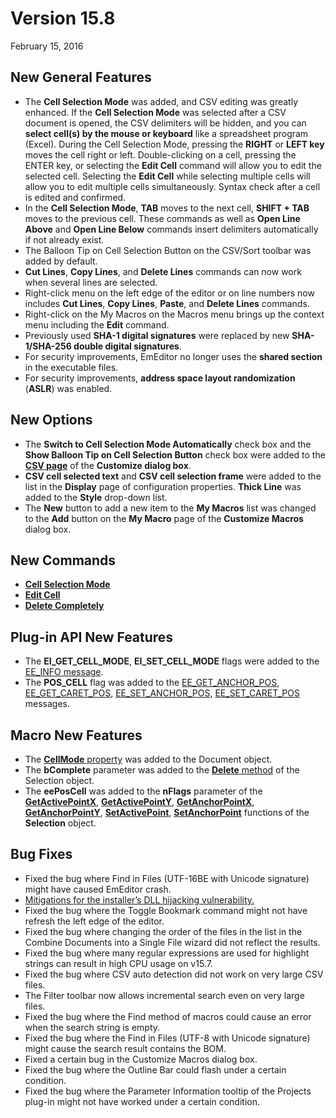 # Version 15.8

February 15, 2016

## New General Features

- The **Cell Selection Mode** was added, and CSV editing was greatly enhanced. If the **Cell Selection Mode** was selected after a CSV document is opened, the CSV delimiters will be hidden, and you can **select cell(s) by the mouse or keyboard** like a spreadsheet program (Excel). During the Cell Selection Mode, pressing the **RIGHT** or **LEFT key** moves the cell right or left. Double-clicking on a cell, pressing the ENTER key, or selecting the **Edit Cell** command will allow you to edit the selected cell. Selecting the **Edit Cell** while selecting multiple cells will allow you to edit multiple cells simultaneously. Syntax check after a cell is edited and confirmed.
- In the **Cell Selection Mode**, **TAB** moves to the next cell, **SHIFT + TAB** moves to the previous cell. These commands as well as **Open Line Above** and **Open Line Below** commands insert delimiters automatically if not already exist.
- The Balloon Tip on Cell Selection Button on the CSV/Sort toolbar was added by default.
- **Cut Lines**, **Copy Lines**, and **Delete Lines** commands can now work when several lines are selected.
- Right-click menu on the left edge of the editor or on line numbers now includes **Cut Lines**, **Copy Lines**, **Paste**, and **Delete Lines** commands.
- Right-click on the My Macros on the Macros menu brings up the context menu including the **Edit** command.
- Previously used **SHA-1 digital signatures** were replaced by new **SHA-1/SHA-256 double digital signatures**.
- For security improvements, EmEditor no longer uses the **shared section** in the executable files.
- For security improvements, **address space layout randomization** (**ASLR**) was enabled.

## New Options

- The **Switch to Cell Selection Mode Automatically** check box and the **Show Balloon Tip on Cell Selection Button** check box were added to the [**CSV page**](../dlg/customize/csv/index) of the **Customize dialog box**.
- **CSV cell selected text** and **CSV cell selection frame** were added to the list in the **Display** page of configuration properties. **Thick Line** was added to the **Style** drop-down list.
- The **New** button to add a new item to the **My Macros** list was changed to the **Add** button on the **My Macro** page of the **Customize Macros** dialog box.

## New Commands

- **[Cell Selection Mode](../cmd/csv/csv_cell_mode)**
- **[Edit Cell](../cmd/csv/csv_edit_cell)**
- **[Delete Completely](../cmd/edit/delete_complete)**

## Plug-in API New Features

- The **EI\_GET\_CELL\_MODE**, **EI\_SET\_CELL\_MODE** flags were added to the [EE\_INFO message](../plugin/message/ee_info).
- The **POS\_CELL** flag was added to the [EE\_GET\_ANCHOR\_POS](../plugin/message/ee_get_anchor_pos), [EE\_GET\_CARET\_POS](../plugin/message/ee_get_caret_pos), [EE\_SET\_ANCHOR\_POS](../plugin/message/ee_set_anchor_pos), [EE\_SET\_CARET\_POS](../plugin/message/ee_set_caret_pos) messages.

## Macro New Features

- The [**CellMode** property](../macro/document/cell_mode) was added to the Document object.
- The **bComplete** parameter was added to the [**Delete** method](../macro/selection/selection_delete) of the Selection object.
- The **eePosCell** was added to the **nFlags** parameter of the [**GetActivePointX**](../macro/selection/selection_getactivepointx), [**GetActivePointY**](../macro/selection/selection_getactivepointy), [**GetAnchorPointX**](../macro/selection/selection_getanchorpointx), [**GetAnchorPointY**](../macro/selection/selection_getanchorpointy), [**SetActivePoint**](../macro/selection/selection_setactivepoint), [**SetAnchorPoint**](../macro/selection/selection_setanchorpoint) functions of the **Selection** object.

## Bug Fixes

- Fixed the bug where Find in Files (UTF-16BE with Unicode signature) might have caused EmEditor crash.
- [Mitigations for the installer’s DLL hijacking vulnerability.](http://www.advancedinstaller.com/dll-hijacking.html)
- Fixed the bug where the Toggle Bookmark command might not have refresh the left edge of the editor.
- Fixed the bug where changing the order of the files in the list in the Combine Documents into a Single File wizard did not reflect the results.
- Fixed the bug where many regular expressions are used for highlight strings can result in high CPU usage on v15.7.
- Fixed the bug where CSV auto detection did not work on very large CSV files.
- The Filter toolbar now allows incremental search even on very large files.
- Fixed the bug where the Find method of macros could cause an error when the search string is empty.
- Fixed the bug where the Find in Files (UTF-8 with Unicode signature) might cause the search result contains the BOM.
- Fixed a certain bug in the Customize Macros dialog box.
- Fixed the bug where the Outline Bar could flash under a certain condition.
- Fixed the bug where the Parameter Information tooltip of the Projects plug-in might not have worked under a certain condition.
